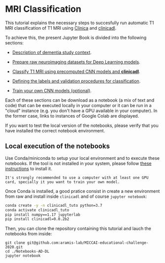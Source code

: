 # MRI Classification

This tutorial explains the  necessary steps to succesfully run automatic T1 MRI
classification of T1 MRI using [Clinica](http://www.clinica.run) and
[clinicadl](https://github.com/aramis-lab/ad-dl).

To achieve this, the present Jupyter Book is divided into the following sections:

- [Description of dementia study context](Notebooks-AD-DL/dataset).

- [Prepare raw neuroimaging datasets for Deep Learning models](Notebooks-AD-DL/preprocessing).

- [Classify T1 MRI using precomputed CNN models and **clinicadl**](Notebooks-AD-DL/inference).

- [Defining the labels and validation procedures for classification](Notebooks-AD-DL/label_extraction).

- [Train your own CNN models (optional)](Notebooks-AD-DL/training).

Each of these sections can be download as a notebook (a mix of text and code)
that can be executed locally in your computer or it can be run in a
"cloud" instance (e.g. you don't have a GPU available in your computer).
In the former case, links to instances of Google Colab are displayed.

If you want to test the local version of the notebooks, please verify that
you have installed the correct notebook environment.

## Local execution of the notebooks

Use Conda/miniconda to setup your local environment and to execute these
notebooks. If the tool is not installed in your system, please follow [these
instructions](https://docs.conda.io/en/latest/miniconda.html) to install it.

```warning
It's strongly recommended to use a computer with at least one GPU
card, specially it you want to train your own model.
```

Once Conda is installed, a good pratice consist in create a new environment from
raw and install inside `clinicadl` and of course `jupyter notebook`:

```bash
conda create -y -n clinicadl_tuto python=3.7
conda activate clinicadl_tuto
pip install numpy==1.17 jupyterlab
pip install clinicadl=0.0.2b2
```

Then, you can clone the repository containing this tutorial and lauch the notebooks from inside:

``` 
git clone git@github.com:aramis-lab/MICCAI-educational-challenge-2020.git
cd ./Notebooks-AD-DL
jupyter notebook
```
